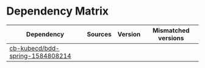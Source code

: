 # Dependency Matrix

Dependency | Sources | Version | Mismatched versions
---------- | ------- | ------- | -------------------
[cb-kubecd/bdd-spring-1584808214](https://github.com/cb-kubecd/bdd-spring-1584808214.git) |  | []() | 
